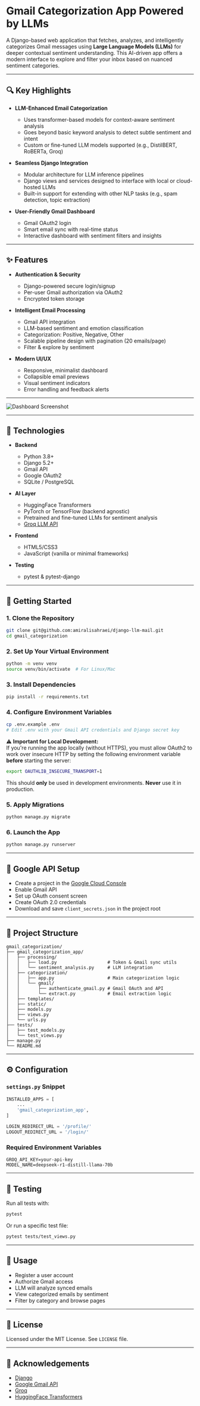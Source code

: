 # Gmail Categorization App Powered by LLMs

A Django-based web application that fetches, analyzes, and intelligently categorizes Gmail messages using **Large Language Models (LLMs)** for deeper contextual sentiment understanding. This AI-driven app offers a modern interface to explore and filter your inbox based on nuanced sentiment categories.

---

## 🔍 Key Highlights

- **LLM-Enhanced Email Categorization**
  - Uses transformer-based models for context-aware sentiment analysis
  - Goes beyond basic keyword analysis to detect subtle sentiment and intent
  - Custom or fine-tuned LLM models supported (e.g., DistilBERT, RoBERTa, Groq)

- **Seamless Django Integration**
  - Modular architecture for LLM inference pipelines
  - Django views and services designed to interface with local or cloud-hosted LLMs
  - Built-in support for extending with other NLP tasks (e.g., spam detection, topic extraction)

- **User-Friendly Gmail Dashboard**
  - Gmail OAuth2 login
  - Smart email sync with real-time status
  - Interactive dashboard with sentiment filters and insights

---

## ✨ Features

- **Authentication & Security**
  - Django-powered secure login/signup
  - Per-user Gmail authorization via OAuth2
  - Encrypted token storage

- **Intelligent Email Processing**
  - Gmail API integration
  - LLM-based sentiment and emotion classification
  - Categorization: Positive, Negative, Other
  - Scalable pipeline design with pagination (20 emails/page)
  - Filter & explore by sentiment

- **Modern UI/UX**
  - Responsive, minimalist dashboard
  - Collapsible email previews
  - Visual sentiment indicators
  - Error handling and feedback alerts

---

![Dashboard Screenshot](images/dashboard_screenshot.png)

---

## 🧠 Technologies

- **Backend**
  - Python 3.8+
  - Django 5.2+
  - Gmail API
  - Google OAuth2
  - SQLite / PostgreSQL

- **AI Layer**
  - HuggingFace Transformers
  - PyTorch or TensorFlow (backend agnostic)
  - Pretrained and fine-tuned LLMs for sentiment analysis
  - [Groq LLM API](https://groq.com/)

- **Frontend**
  - HTML5/CSS3
  - JavaScript (vanilla or minimal frameworks)

- **Testing**
  - pytest & pytest-django

---

## 🚀 Getting Started

### 1. Clone the Repository
```bash
git clone git@github.com:amiralisahraei/django-llm-mail.git
cd gmail_categorization
```

### 2. Set Up Your Virtual Environment
```bash
python -m venv venv
source venv/bin/activate  # For Linux/Mac
```

### 3. Install Dependencies
```bash
pip install -r requirements.txt
```

### 4. Configure Environment Variables

```bash
cp .env.example .env
# Edit .env with your Gmail API credentials and Django secret key
```

⚠️ **Important for Local Development:**  
If you're running the app locally (without HTTPS), you must allow OAuth2 to work over insecure HTTP by setting the following environment variable **before** starting the server:

 ```bash
 export OAUTHLIB_INSECURE_TRANSPORT=1
 ```

 This should **only** be used in development environments. **Never** use it in production.

### 5. Apply Migrations
```bash
python manage.py migrate
```

### 6. Launch the App
```bash
python manage.py runserver
```

---

## 🔧 Google API Setup

- Create a project in the [Google Cloud Console](https://console.cloud.google.com)
- Enable Gmail API  
- Set up OAuth consent screen  
- Create OAuth 2.0 credentials  
- Download and save `client_secrets.json` in the project root  

---

## 📂 Project Structure

```
gmail_categorization/
├── gmail_categorization_app/
│   ├── processing/
│   │   ├── load.py                   # Token & Gmail sync utils
│   │   └── sentiment_analysis.py     # LLM integration
│   ├── categorization/
│   │   ├── app.py                    # Main categorization logic
│   │   └── gmail/
│   │       ├── authenticate_gmail.py # Gmail OAuth and API
│   │       └── extract.py            # Email extraction logic
│   ├── templates/
│   ├── static/
│   ├── models.py
│   ├── views.py
│   └── urls.py
├── tests/
│   ├── test_models.py
│   └── test_views.py
├── manage.py
└── README.md
```

---

## ⚙️ Configuration

### `settings.py` Snippet
```python
INSTALLED_APPS = [
    ...
    'gmail_categorization_app',
]

LOGIN_REDIRECT_URL = '/profile/'  
LOGOUT_REDIRECT_URL = '/login/' 
```

### Required Environment Variables
```
GROQ_API_KEY=your-api-key
MODEL_NAME=deepseek-r1-distill-llama-70b
```

---

## 🧪 Testing

Run all tests with:

```bash
pytest
```

Or run a specific test file:

```bash
pytest tests/test_views.py
```

---

## 🧪 Usage

- Register a user account  
- Authorize Gmail access  
- LLM will analyze synced emails  
- View categorized emails by sentiment  
- Filter by category and browse pages  

---

## 📜 License

Licensed under the MIT License. See `LICENSE` file.

---

## 🙏 Acknowledgements

- [Django](https://www.djangoproject.com/)
- [Google Gmail API](https://developers.google.com/gmail/api)
- [Groq](https://groq.com/)
- [HuggingFace Transformers](https://huggingface.co/transformers/)